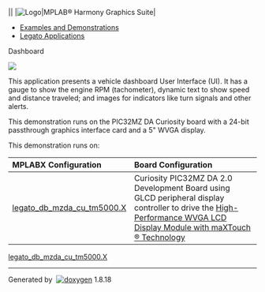 ||
|![Logo](mhgs.png)|MPLAB® Harmony Graphics Suite|

-   [Examples and Demonstrations](ExamplesDemonstrations.html)
-   [Legato Applications](LegatoApplications.html)

Dashboard

![](legato_dashboard.png)

This application presents a vehicle dashboard User Interface (UI). It has a gauge to show the engine RPM (tachometer), dynamic text to show speed and distance traveled; and images for indicators like turn signals and other alerts.

This demonstration runs on the PIC32MZ DA Curiosity board with a 24-bit passthrough graphics interface card and a 5" WVGA display.

This demonstration runs on:

|MPLABX Configuration|Board Configuration|
|:-------------------|:------------------|
|[legato\_db\_mzda\_cu\_tm5000.X](legato_db_mzda_cu_tm5000_X.html)|Curiosity PIC32MZ DA 2.0 Development Board using GLCD peripheral display controller to drive the [High-Performance WVGA LCD Display Module with maXTouch ® Technology](https://www.microchip.com/DevelopmentTools/ProductDetails/PartNO/AC320005-4)|

[legato\_db\_mzda\_cu\_tm5000.X](legato_db_mzda_cu_tm5000_X.html)

* * * * *

Generated by  [![doxygen](doxygen.png)](http://www.doxygen.org/index.html) 1.8.18
